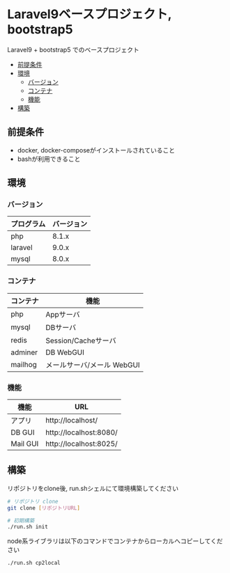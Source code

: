 Laravel9ベースプロジェクト, bootstrap5
====================

Laravel9 + bootstrap5 でのベースプロジェクト


<!-- @import "[TOC]" {cmd="toc" depthFrom=1 depthTo=6 orderedList=false} -->

<!-- code_chunk_output -->

- [前提条件](#前提条件)
- [環境](#環境)
  - [バージョン](#バージョン)
  - [コンテナ](#コンテナ)
  - [機能](#機能)
- [構築](#構築)

<!-- /code_chunk_output -->

## 前提条件

* docker, docker-composeがインストールされていること
* bashが利用できること

## 環境

### バージョン

| プログラム | バージョン |
| ---------- | ---------- |
| php        | 8.1.x      |
| laravel    | 9.0.x      |
| mysql      | 8.0.x      |

### コンテナ

| コンテナ |            機能            |
| -------- | -------------------------- |
| php      | Appサーバ                  |
| mysql    | DBサーバ                   |
| redis    | Session/Cacheサーバ        |
| adminer  | DB WebGUI                  |
| mailhog  | メールサーバ/メール WebGUI |

### 機能

|   機能    |          URL           |
| --------- | ---------------------- |
| アプリ    | http://localhost/      |
| DB GUI    | http://localhost:8080/ |
| Mail GUI  | http://localhost:8025/ |

## 構築

リポジトリをclone後, run.shシェルにて環境構築してください

```bash
# リポジトリ clone
git clone [リポジトリURL]

# 初期構築
./run.sh init
```

node系ライブラリは以下のコマンドでコンテナからローカルへコピーしてください

```bash
./run.sh cp2local
```
